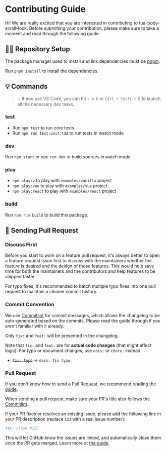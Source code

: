 # Contributing Guide

Hi! We are really excited that you are interested in contributing to tua-body-scroll-lock. Before submitting your contribution, please make sure to take a moment and read through the following guide:

## 👨‍💻 Repository Setup

The package manager used to install and link dependencies must be [pnpm](https://pnpm.io/).

Run `pnpm install` to install the dependencies.

## 💡 Commands
> 💡 If you use VS Code, you can hit `⇧ ⌘ B` or `Ctrl + Shift + B` to launch all the necessary dev tasks.

### test
- Run `npm test` to run core tests
- Run `npm run test:unit:tdd` to run tests in watch mode

### dev
Run `npm start` or `npm run dev` to build sources in watch mode

### play
- `npm play:v` to play with `examples/vanilla` project
- `npm play:vue` to play with `examples/vue` project
- `npm play:react` to play with `examples/react` project

### build
Run `npm run build` to build this package.

## 🙌 Sending Pull Request
### Discuss First
Before you start to work on a feature pull request, it's always better to open a feature request issue first to discuss with the maintainers whether the feature is desired and the design of those features. This would help save time for both the maintainers and the contributors and help features to be shipped faster.

For typo fixes, it's recommended to batch multiple typo fixes into one pull request to maintain a cleaner commit history.

### Commit Convention
We use [Commitlint](https://commitlint.js.org/#/) for commit messages, which allows the changelog to be auto-generated based on the commits. Please read the guide through if you aren't familiar with it already.

Only `fix:` and `feat:` will be presented in the changelog.

Note that `fix:` and `feat:` are for **actual code changes** (that might affect logic). For typo or document changes, use `docs:` or `chore:` instead:

- ~~`fix: typo`~~ -> `docs: fix typo`

### Pull Request

If you don't know how to send a Pull Request, we recommend reading [the guide](https://docs.github.com/en/pull-requests/collaborating-with-pull-requests/proposing-changes-to-your-work-with-pull-requests/creating-a-pull-request).

When sending a pull request, make sure your PR's title also follows the [Commitlint](https://commitlint.js.org/#/).

If your PR fixes or resolves an existing issue, please add the following line in your PR description (replace `123` with a real issue number):

```markdown
fix: close #123
```

This will let GitHub know the issues are linked, and automatically close them once the PR gets merged. Learn more at [the guide](https://docs.github.com/en/issues/tracking-your-work-with-issues/linking-a-pull-request-to-an-issue#linking-a-pull-request-to-an-issue-using-a-keyword).
